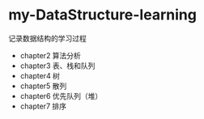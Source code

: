 # my-DataStructure-learning
记录数据结构的学习过程

- chapter2 算法分析
- chapter3 表、栈和队列
- chapter4 树
- chapter5 散列
- chapter6 优先队列（堆）
- chapter7 排序